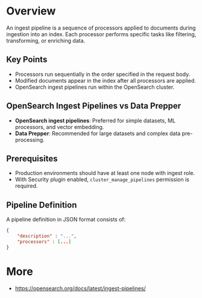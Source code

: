 # Overview

An ingest pipeline is a sequence of processors applied to documents during ingestion into an index. Each processor performs specific tasks like filtering, transforming, or enriching data.

## Key Points

- Processors run sequentially in the order specified in the request body.
- Modified documents appear in the index after all processors are applied.
- OpenSearch ingest pipelines run within the OpenSearch cluster.

## OpenSearch Ingest Pipelines vs Data Prepper

- **OpenSearch ingest pipelines**: Preferred for simple datasets, ML processors, and vector embedding.
- **Data Prepper**: Recommended for large datasets and complex data pre-processing.

## Prerequisites

- Production environments should have at least one node with ingest role.
- With Security plugin enabled, `cluster_manage_pipelines` permission is required.

## Pipeline Definition

A pipeline definition in JSON format consists of:

```json
{
    "description" : "...",
    "processors" : [...]
}
```

# More
- https://opensearch.org/docs/latest/ingest-pipelines/